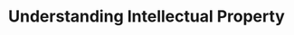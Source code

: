 ---
title: "Understanding Intellectual Property"
lang: "English"
year: "2021"
links: ['gMpRSGeZAPg']
slides: ""
authors: ['Devashish Trivedi']
tags: ['Law']
layout: "workshop"
categories: ["workshops"]
---